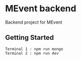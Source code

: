 # MEvent backend

Backend project for MEvent

## Getting Started

```
Terminal 1 : npm run mongo
Terminal 2 : npm run dev
```
